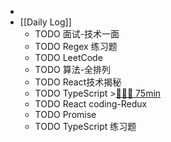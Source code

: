 -
- [[Daily Log]]
	- TODO 面试-技术一面
	- TODO Regex 练习题
	- TODO LeetCode
	- TODO 算法-全排列
	- TODO React技术揭秘
	- TODO TypeScript >[🍅🍅🍅 75min](#agenda-pomo://?t=f-1688546426586-1500%2Cf-1688552118910-1500%2Cf-1688555278524-1500)
	- TODO React coding-Redux
	- TODO Promise
	- TODO TypeScript 练习题
